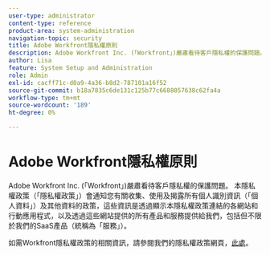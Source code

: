 ```yaml
---
user-type: administrator
content-type: reference
product-area: system-administration
navigation-topic: security
title: Adobe Workfront隱私權原則
description: Adobe Workfront Inc. (「Workfront」)嚴肅看待客戶隱私權的保護問題。 本隱私權政策（「隱私權政策」）會通知您有關收集、使用及揭露所有個人識別資訊（「個人資料」）及其他資料的政策，這些資訊是透過顯示本隱私權政策連結的各網站和行動應用程式，以及透過這些網站提供的所有產品和服務提供給我們，包括但不限於我們的SaaS產品（統稱為「服務」）。
author: Lisa
feature: System Setup and Administration
role: Admin
exl-id: cacff71c-d0a9-4a36-b8d2-787101a16f52
source-git-commit: b18a7835c6de131c125b77c6688057638c62fa4a
workflow-type: tm+mt
source-wordcount: '189'
ht-degree: 0%

---
```


# Adobe Workfront隱私權原則

Adobe Workfront Inc. (「Workfront」)嚴肅看待客戶隱私權的保護問題。 本隱私權政策（「隱私權政策」）會通知您有關收集、使用及揭露所有個人識別資訊（「個人資料」）及其他資料的政策，這些資訊是透過顯示本隱私權政策連結的各網站和行動應用程式，以及透過這些網站提供的所有產品和服務提供給我們，包括但不限於我們的SaaS產品（統稱為「服務」）。

如需Workfront隱私權政策的相關資訊，請參閱我們的隱私權政策網頁，[此處](https://www.adobe.com/legal/terms/enterprise-licensing/workfront-legacy-terms.html)。
